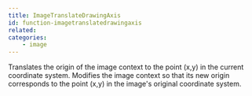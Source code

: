 ```yaml
---
title: ImageTranslateDrawingAxis
id: function-imagetranslatedrawingaxis
related:
categories:
    - image
---
```


Translates the origin of the image context to the point (x,y) in the current coordinate system. 
		Modifies the image context so that its new origin corresponds to the point (x,y) in the image's original coordinate system.